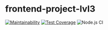 # frontend-project-lvl3
[![Maintainability](https://api.codeclimate.com/v1/badges/7b3aa520db90d8e13f9b/maintainability)](https://codeclimate.com/github/alexrunfire/frontend-project-lvl3/maintainability)
[![Test Coverage](https://api.codeclimate.com/v1/badges/7b3aa520db90d8e13f9b/test_coverage)](https://codeclimate.com/github/alexrunfire/frontend-project-lvl3/test_coverage)
![Node.js CI](https://github.com/alexrunfire/frontend-project-lvl3/workflows/Node.js%20CI/badge.svg)

